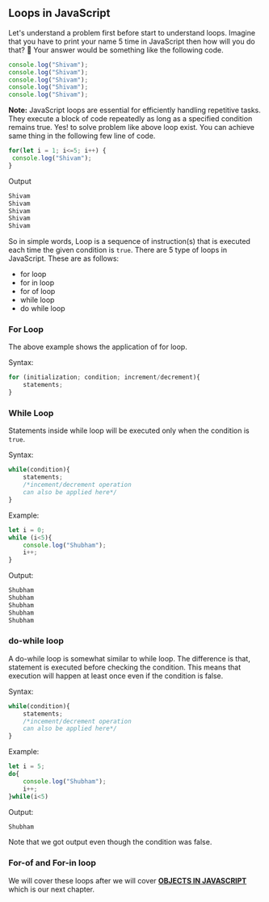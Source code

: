 ## Loops in JavaScript
Let's understand a problem first before start to understand loops. Imagine that you have to print your name 5 time in JavaScript then how will you do that? 🤔
Your answer would be something like the following code.
```javascript
console.log("Shivam");
console.log("Shivam");
console.log("Shivam");
console.log("Shivam");
console.log("Shivam");
```
**Note:** JavaScript loops are essential for efficiently handling repetitive tasks. They execute a block of code repeatedly as long as a specified condition remains true.
Yes! to solve problem like above loop exist. You can achieve same thing in the following few line of code.

```javascript
for(let i = 1; i<=5; i++) {
 console.log("Shivam");
}
```

Output
```javascript
Shivam
Shivam
Shivam
Shivam
Shivam
```

So in simple words, Loop is a sequence of instruction(s) that is executed each time the given condition is `true`.
There are 5 type of loops in JavaScript. These are as follows:

- for loop
- for in loop
- for of loop
- while loop
- do while loop

### For Loop
The above example shows the application of for loop.

Syntax:
```js
for (initialization; condition; increment/decrement){
    statements;
}
```

### While Loop
Statements inside while loop will be executed only when the condition is `true`.

Syntax:
```js
while(condition){
    statements;
    /*incement/decrement operation 
    can also be applied here*/
}
```

Example:
```js
let i = 0;
while (i<5){
    console.log("Shubham");
    i++;
}
```

Output:
```bash
Shubham
Shubham
Shubham
Shubham
Shubham
```

### do-while loop
A do-while loop is somewhat similar to while loop. The difference is that, statement is executed before checking the condition. This means that execution will happen at least once even if the condition is false.

Syntax:
```js
while(condition){
    statements;
    /*incement/decrement operation 
    can also be applied here*/
}
```

Example:
```js
let i = 5;
do{
    console.log("Shubham");
    i++;
}while(i<5)
```

Output:
```bash
Shubham
```

Note that we got output even though the condition was false.

### For-of and For-in loop
We will cover these loops after we will cover **[OBJECTS IN JAVASCRIPT](./30DaysOfJavaScript/07-Objects.md)** which is our next chapter.